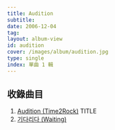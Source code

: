 ```yaml
---
title: Audition
subtitle:
date: 2006-12-04
tag:
layout: album-view
id: audition
cover: /images/album/audition.jpg
type: single
index: 單曲 1 輯
---
```


## 收錄曲目

1. [Audition (Time2Rock)](/audition/audition/) <span class="badge">TITLE</span>
2. [기다리다 (Waiting)](/audition/waiting/)
